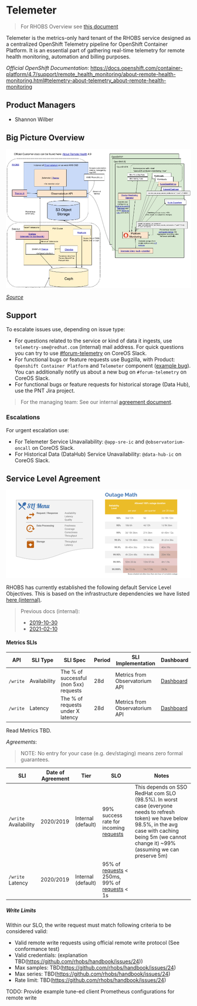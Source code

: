 # Telemeter

> For RHOBS Overview see [this document](README.md)

Telemeter is the metrics-only hard tenant of the RHOBS service designed as a centralized OpenShift Telemetry pipeline for OpenShift Container Platform. It is an essential part of gathering real-time telemetry for remote health monitoring, automation and billing purposes.

*Official OpenShift Documentation*: https://docs.openshift.com/container-platform/4.7/support/remote_health_monitoring/about-remote-health-monitoring.html#telemetry-about-telemetry_about-remote-health-monitoring

## Product Managers

* Shannon Wilber

## Big Picture Overview

![](../../../assets/telemeter.png)

*[Source](https://docs.google.com/drawings/d/1eIAxCUS2v8Bt0-Ken2gHnx-Q1u8JNPfi2rMB-Azz5zI/edit)*

## Support

To escalate issues use, depending on issue type:

* For questions related to the service or kind of data it ingests, use `telemetry-sme@redhat.com` (internal) mail address. For quick questions you can try to use [#forum-telemetry](https://coreos.slack.com/archives/CEG5ZJQ1G) on CoreOS Slack.
* For functional bugs or feature requests use Bugzilla, with Product: `Openshift Container Platform` and `Telemeter` component ([example bug](https://bugzilla.redhat.com/show_bug.cgi?id=1914956)). You can additionally notify us about a new bug on `#forum-telemetry` on CoreOS Slack.
* For functional bugs or feature requests for historical storage (Data Hub), use the PNT Jira project.

> For the managing team: See our internal [agreement document](https://docs.google.com/document/d/1iAhzVxm2ovqkWxJCLplwR7Z-1gzXhfRKcHqXnpQh9Hg/edit#).

### Escalations

For urgent escalation use:

* For Telemeter Service Unavailability: `@app-sre-ic` and `@observatorium-oncall` on CoreOS Slack.
* For Historical Data (DataHub) Service Unavailability: `@data-hub-ic` on CoreOS Slack.

## Service Level Agreement

![SLO](../../../assets/slo-def.png)

RHOBS has currently established the following default Service Level Objectives. This is based on the infrastructure dependencies we have listed [here (internal)](https://visual-app-interface.devshift.net/services#/services/rhobs/app.yml).

> Previous docs (internal):
> * [2019-10-30](https://docs.google.com/document/d/1LN-3yDtXmiDmGi5ZwllklJCg3jx-4ysNv6oUZudFj2g/edit#heading=h.20e6cn146nls)
> * [2021-02-10](https://docs.google.com/document/d/1iGRsFMR9YmWG8Mk95UXU_PAUKvk1_zyNUkevbk7ZnFw/edit#heading=h.bupciudrwmna)

#### Metrics SLIs

| API      | SLI Type     | SLI Spec                               | Period | SLI Implementation             | Dashboard                                                                                           |
|----------|--------------|----------------------------------------|--------|--------------------------------|-----------------------------------------------------------------------------------------------------|
| `/write` | Availability | The % of successful (non 5xx) requests | 28d    | Metrics from Observatorium API | [Dashboard](https://grafana.app-sre.devshift.net/d/Tg-mH0rizaSJDKSADJ/telemeter?orgId=1&refresh=1m) |
| `/write` | Latency      | The % of requests under X latency      | 28d    | Metrics from Observatorium API | [Dashboard](https://grafana.app-sre.devshift.net/d/Tg-mH0rizaSJDKSADJ/telemeter?orgId=1&refresh=1m) |

Read Metrics TBD.

*Agreements*:

> NOTE: No entry for your case (e.g. dev/staging) means zero formal guarantees.

| SLI                   | Date of Agreement | Tier               | SLO                                                                             | Notes                                                                                                                                                                                                           |
|-----------------------|-------------------|--------------------|---------------------------------------------------------------------------------|-----------------------------------------------------------------------------------------------------------------------------------------------------------------------------------------------------------------|
| `/write` Availability | 2020/2019         | Internal (default) | 99% success rate for incoming [requests](#write-limits)                         | This depends on SSO RedHat com SLO (98.5%). In worst case (everyone needs to refresh token) we have below 98.5%, in the avg case with caching being 5m (we cannot change it) ~99% (assuming we can preserve 5m) |
| `/write` Latency      | 2020/2019         | Internal (default) | 95% of [requests](#write-limits) < 250ms, 99% of [requests](#write-limits) < 1s |                                                                                                                                                                                                                 |

##### Write Limits

Within our SLO, the write request must match following criteria to be considered valid:

* Valid remote write requests using official remote write protocol (See conformance test)
* Valid credentials: (explanation TBD(https://github.com/rhobs/handbook/issues/24))
* Max samples: TBD(https://github.com/rhobs/handbook/issues/24)
* Max series: TBD(https://github.com/rhobs/handbook/issues/24)
* Rate limit: TBD(https://github.com/rhobs/handbook/issues/24)

TODO: Provide example tune-ed client Prometheus configurations for remote write
